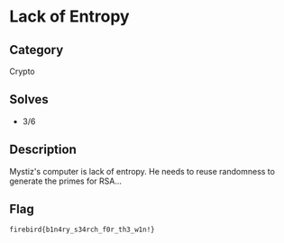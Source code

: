 Lack of Entropy
===

## Category

Crypto

## Solves

* 3/6

## Description

Mystiz's computer is lack of entropy. He needs to reuse randomness to generate the primes for RSA...

## Flag

`firebird{b1n4ry_s34rch_f0r_th3_w1n!}`
